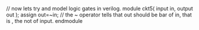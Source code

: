 // now lets try and model logic gates in verilog.
module ckt5( input in, output out );
assign out=~in; // the ~ operator tells that out should be bar of in, that is , the not of input.
endmodule